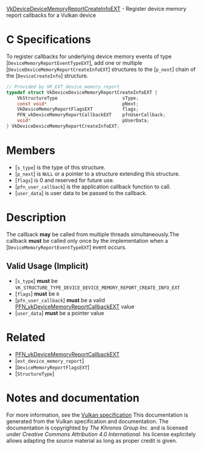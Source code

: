 [VkDeviceDeviceMemoryReportCreateInfoEXT](https://www.khronos.org/registry/vulkan/specs/1.3-extensions/man/html/VkDeviceDeviceMemoryReportCreateInfoEXT.html) - Register device memory report callbacks for a Vulkan device

# C Specifications
To register callbacks for underlying device memory events of type
[`DeviceMemoryReportEventTypeEXT`], add one or multiple
[`DeviceDeviceMemoryReportCreateInfoEXT`] structures to the [`p_next`]
chain of the [`DeviceCreateInfo`] structure.
```c
// Provided by VK_EXT_device_memory_report
typedef struct VkDeviceDeviceMemoryReportCreateInfoEXT {
    VkStructureType                        sType;
    const void*                            pNext;
    VkDeviceMemoryReportFlagsEXT           flags;
    PFN_vkDeviceMemoryReportCallbackEXT    pfnUserCallback;
    void*                                  pUserData;
} VkDeviceDeviceMemoryReportCreateInfoEXT;
```

# Members
- [`s_type`] is the type of this structure.
- [`p_next`] is `NULL` or a pointer to a structure extending this structure.
- [`flags`] is 0 and reserved for future use.
- [`pfn_user_callback`] is the application callback function to call.
- [`user_data`] is user data to be passed to the callback.

# Description
The callback  **may**  be called from multiple threads simultaneously.The callback  **must**  be called only once by the implementation when a
[`DeviceMemoryReportEventTypeEXT`] event occurs.
## Valid Usage (Implicit)
-  [`s_type`] **must**  be `VK_STRUCTURE_TYPE_DEVICE_DEVICE_MEMORY_REPORT_CREATE_INFO_EXT`
-  [`flags`] **must**  be `0`
-  [`pfn_user_callback`] **must**  be a valid [PFN_vkDeviceMemoryReportCallbackEXT]() value
-  [`user_data`] **must**  be a pointer value

# Related
- [PFN_vkDeviceMemoryReportCallbackEXT]()
- [`ext_device_memory_report`]
- [`DeviceMemoryReportFlagsEXT`]
- [`StructureType`]

# Notes and documentation
For more information, see the [Vulkan specification](https://www.khronos.org/registry/vulkan/specs/1.3-extensions/html/vkspec.html)
This documentation is generated from the Vulkan specification and documentation.
The documentation is copyrighted by *The Khronos Group Inc.* and is licensed under *Creative Commons Attribution 4.0 International*.
his license explicitely allows adapting the source material as long as proper credit is given.
        